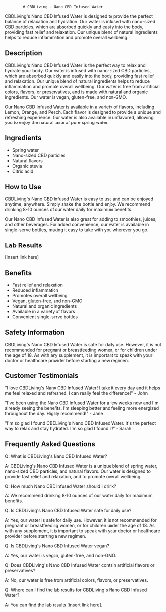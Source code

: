 
            # CBDLiving - Nano CBD Infused Water

CBDLiving's Nano CBD Infused Water is designed to provide the perfect balance of relaxation and hydration. Our water is infused with nano-sized CBD particles, which are absorbed quickly and easily into the body, providing fast relief and relaxation. Our unique blend of natural ingredients helps to reduce inflammation and promote overall wellbeing.

## Description

CBDLiving's Nano CBD Infused Water is the perfect way to relax and hydrate your body. Our water is infused with nano-sized CBD particles, which are absorbed quickly and easily into the body, providing fast relief and relaxation. Our unique blend of natural ingredients helps to reduce inflammation and promote overall wellbeing. Our water is free from artificial colors, flavors, or preservatives, and is made with natural and organic ingredients. Our water is vegan, gluten-free, and non-GMO.

Our Nano CBD Infused Water is available in a variety of flavors, including Lemon, Orange, and Peach. Each flavor is designed to provide a unique and refreshing experience. Our water is also available in unflavored, allowing you to enjoy the natural taste of pure spring water.

## Ingredients

- Spring water
- Nano-sized CBD particles
- Natural flavors
- Organic stevia
- Citric acid

## How to Use

CBDLiving's Nano CBD Infused Water is easy to use and can be enjoyed anytime, anywhere. Simply shake the bottle and enjoy. We recommend drinking 8-10 ounces of our water daily for maximum benefits.

Our Nano CBD Infused Water is also great for adding to smoothies, juices, and other beverages. For added convenience, our water is available in single-serve bottles, making it easy to take with you wherever you go.

## Lab Results

[Insert link here]

## Benefits

- Fast relief and relaxation
- Reduced inflammation
- Promotes overall wellbeing
- Vegan, gluten-free, and non-GMO
- Natural and organic ingredients
- Available in a variety of flavors
- Convenient single-serve bottles

## Safety Information

CBDLiving's Nano CBD Infused Water is safe for daily use. However, it is not recommended for pregnant or breastfeeding women, or for children under the age of 18. As with any supplement, it is important to speak with your doctor or healthcare provider before starting a new regimen.

## Customer Testimonials

"I love CBDLiving's Nano CBD Infused Water! I take it every day and it helps me feel relaxed and refreshed. I can really feel the difference!" - John

"I've been using the Nano CBD Infused Water for a few weeks now and I'm already seeing the benefits. I'm sleeping better and feeling more energized throughout the day. Highly recommend!" - Jane

"I'm so glad I found CBDLiving's Nano CBD Infused Water. It's the perfect way to relax and stay hydrated. I'm so glad I found it!" - Sarah

## Frequently Asked Questions

Q: What is CBDLiving's Nano CBD Infused Water?

A: CBDLiving's Nano CBD Infused Water is a unique blend of spring water, nano-sized CBD particles, and natural flavors. Our water is designed to provide fast relief and relaxation, and to promote overall wellbeing.

Q: How much Nano CBD Infused Water should I drink?

A: We recommend drinking 8-10 ounces of our water daily for maximum benefits.

Q: Is CBDLiving's Nano CBD Infused Water safe for daily use?

A: Yes, our water is safe for daily use. However, it is not recommended for pregnant or breastfeeding women, or for children under the age of 18. As with any supplement, it is important to speak with your doctor or healthcare provider before starting a new regimen.

Q: Is CBDLiving's Nano CBD Infused Water vegan?

A: Yes, our water is vegan, gluten-free, and non-GMO.

Q: Does CBDLiving's Nano CBD Infused Water contain artificial flavors or preservatives?

A: No, our water is free from artificial colors, flavors, or preservatives.

Q: Where can I find the lab results for CBDLiving's Nano CBD Infused Water?

A: You can find the lab results [insert link here].